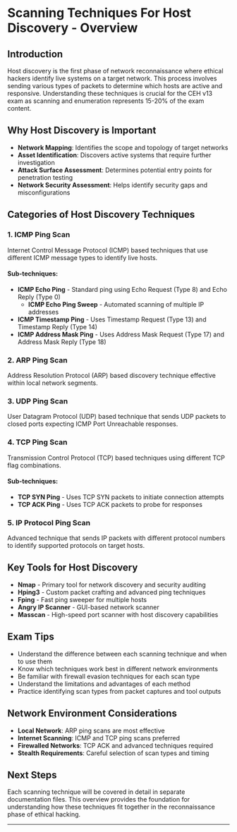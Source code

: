 # Scanning Techniques For Host Discovery - Overview

## Introduction

Host discovery is the first phase of network reconnaissance where ethical hackers identify live systems on a target network. This process involves sending various types of packets to determine which hosts are active and responsive. Understanding these techniques is crucial for the CEH v13 exam as scanning and enumeration represents 15-20% of the exam content.

## Why Host Discovery is Important

- **Network Mapping**: Identifies the scope and topology of target networks
- **Asset Identification**: Discovers active systems that require further investigation  
- **Attack Surface Assessment**: Determines potential entry points for penetration testing
- **Network Security Assessment**: Helps identify security gaps and misconfigurations

## Categories of Host Discovery Techniques

### 1. ICMP Ping Scan
Internet Control Message Protocol (ICMP) based techniques that use different ICMP message types to identify live hosts.

#### Sub-techniques:
- **ICMP Echo Ping** - Standard ping using Echo Request (Type 8) and Echo Reply (Type 0)
  - **ICMP Echo Ping Sweep** - Automated scanning of multiple IP addresses
- **ICMP Timestamp Ping** - Uses Timestamp Request (Type 13) and Timestamp Reply (Type 14)
- **ICMP Address Mask Ping** - Uses Address Mask Request (Type 17) and Address Mask Reply (Type 18)

### 2. ARP Ping Scan
Address Resolution Protocol (ARP) based discovery technique effective within local network segments.

### 3. UDP Ping Scan
User Datagram Protocol (UDP) based technique that sends UDP packets to closed ports expecting ICMP Port Unreachable responses.

### 4. TCP Ping Scan
Transmission Control Protocol (TCP) based techniques using different TCP flag combinations.

#### Sub-techniques:
- **TCP SYN Ping** - Uses TCP SYN packets to initiate connection attempts
- **TCP ACK Ping** - Uses TCP ACK packets to probe for responses

### 5. IP Protocol Ping Scan
Advanced technique that sends IP packets with different protocol numbers to identify supported protocols on target hosts.

## Key Tools for Host Discovery

- **Nmap** - Primary tool for network discovery and security auditing
- **Hping3** - Custom packet crafting and advanced ping techniques
- **Fping** - Fast ping sweeper for multiple hosts
- **Angry IP Scanner** - GUI-based network scanner
- **Masscan** - High-speed port scanner with host discovery capabilities

## Exam Tips

- Understand the difference between each scanning technique and when to use them
- Know which techniques work best in different network environments
- Be familiar with firewall evasion techniques for each scan type
- Understand the limitations and advantages of each method
- Practice identifying scan types from packet captures and tool outputs

## Network Environment Considerations

- **Local Network**: ARP ping scans are most effective
- **Internet Scanning**: ICMP and TCP ping scans preferred
- **Firewalled Networks**: TCP ACK and advanced techniques required
- **Stealth Requirements**: Careful selection of scan types and timing

## Next Steps

Each scanning technique will be covered in detail in separate documentation files. This overview provides the foundation for understanding how these techniques fit together in the reconnaissance phase of ethical hacking.

---
